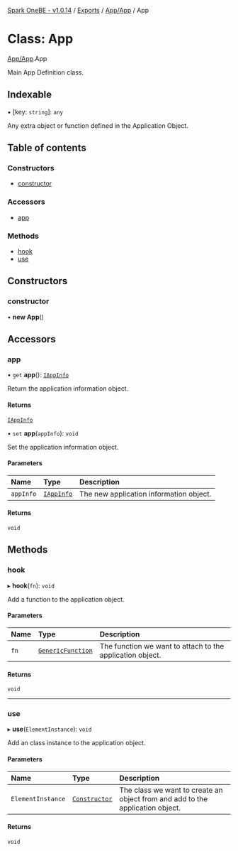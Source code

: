 [Spark OneBE - v1.0.14](../README.md) / [Exports](../modules.md) / [App/App](../modules/App_App.md) / App

# Class: App

[App/App](../modules/App_App.md).App

Main App Definition class.

## Indexable

▪ [key: `string`]: `any`

Any extra object or function defined in the Application Object.

## Table of contents

### Constructors

- [constructor](App_App.App.md#constructor)

### Accessors

- [app](App_App.App.md#app)

### Methods

- [hook](App_App.App.md#hook)
- [use](App_App.App.md#use)

## Constructors

### constructor

• **new App**()

## Accessors

### app

• `get` **app**(): [`IAppInfo`](../interfaces/App_IAppInfo.IAppInfo.md)

Return the application information object.

#### Returns

[`IAppInfo`](../interfaces/App_IAppInfo.IAppInfo.md)

• `set` **app**(`appInfo`): `void`

Set the application information object.

#### Parameters

| Name | Type | Description |
| :------ | :------ | :------ |
| `appInfo` | [`IAppInfo`](../interfaces/App_IAppInfo.IAppInfo.md) | The new application information object. |

#### Returns

`void`

## Methods

### hook

▸ **hook**(`fn`): `void`

Add a function to the application object.

#### Parameters

| Name | Type | Description |
| :------ | :------ | :------ |
| `fn` | [`GenericFunction`](../modules/App_App.md#genericfunction) | The function we want to attach to the application object. |

#### Returns

`void`

___

### use

▸ **use**(`ElementInstance`): `void`

Add an class instance to the application object.

#### Parameters

| Name | Type | Description |
| :------ | :------ | :------ |
| `ElementInstance` | [`Constructor`](../modules/Router_RouteTypes.md#constructor) | The class we want to create an object from and add to the application object. |

#### Returns

`void`
